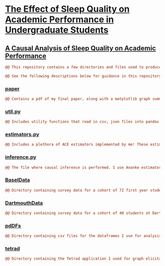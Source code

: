 # [The Effect of Sleep Quality on Academic Performance in Undergraduate Students](https://github.com/jonathonacarl/causal-inference/blob/main/paper/joncarl-paper.pdf)

## [A Causal Analysis of Sleep Quality on Academic Performance](https://github.com/jonathonacarl/causal-inference/blob/main/paper/joncarl-paper.pdf)

```diff
@@ This repository contains a few directories and files used to produce the results obtained in my paper @@
```


```diff
@@ See the following descriptions below for guidance in this repository. @@
```

### [paper](https://github.com/jonathonacarl/causal-inference/tree/main/paper)
```diff
@@ Contains a pdf of my final paper, along with a matplotlib graph summarizing my causal estimates. @@
```

### [util.py](https://github.com/jonathonacarl/causal-inference/blob/main/util.py)
```diff
@@ Includes utility functions that read in csv, json files into pandas dataframes. Also includes a function to perform multiple imputations for missing data. @@
```
### [estimators.py](https://github.com/jonathonacarl/causal-inference/blob/main/estimators.py)
```diff
@@ Includes a plethora of ACE estimators implemented by me! These estimators include Backdoor, IPW, AIPW, and Dual IPW. @@
```
### [inference.py](https://github.com/jonathonacarl/causal-inference/blob/main/inference.py)
```diff
@@ The file where causal inference is performed. I use Ananke estimators, as well as Dual IPW, to generate the estimates mentioned in my paper. @@
```
### [BaselData](https://github.com/jonathonacarl/causal-inference/tree/main/BaselData)
```diff
@@ Directory containing survey data for a cohort of 72 first year students at the University of Basel. This is the data I use for causal analysis in my paper. @@
```
### [DartmouthData](https://github.com/jonathonacarl/causal-inference/tree/main/DartmouthData)
```diff
@@ Directory containing survey data for a cohort of 48 students at Dartmouth University. This is the data I used for sensitivity analysis in my paper. @@
```
### [pdDFs](https://github.com/jonathonacarl/causal-inference/tree/main/pdDFs)
```diff
@@ Directory containing csv files for the dataframes I use for analysis in my paper. These dataframes are obtained from BaselData and DartmouthData, but have been processed for the purpose of analysis. See 3.1 Data Processing in my paper for more on my data transformation. The DFs are included for ease of reproducibility of causal estimates obtained in my paper. @@
```
### [tetrad](https://github.com/jonathonacarl/causal-inference/tree/main/tetrad)
```diff
@@ Directory containing the Tetrad application I used for graph elicitation and causal discovery in my paper. Also contains a pdf of the graph learned by Tetrad. Minor edge additions/deletions were made based on background knowledge to find the final ADMG used for causal estimation in my paper. See 4.1 Learned ADMG for more on these edge decisions. @@
```
